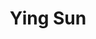 ---
# Display name
title: Ying Sun

# Full Name (for SEO)
first_name: Ying
last_name: Sun

# Is this the primary user of the site?
superuser: true

# Role/position
# 这里写当前学历，入学年份和联合指导导师
# 例如：
# role: Ph.D. student '23
# role: Ph.D. student '23, co-supervised by Prof. [Hui Xiong](https://facultyprofiles.hkust-gz.edu.cn/faculty-personal-page/XIONG-Hui/xionghui)
role: Assistant Professor

# Organizations/Affiliations
organizations:
  - name: AI Thrust, HKUST(GZ)
    url: https://ait.hkust-gz.edu.cn/

interests:
  - Explainable Artificial Intelligence
  - AI for Science/Social Science
  - Data Mining

education:
  courses:
    # 这里不用写在读学历
    - course: Ph.D. in Computer Science
      institution: Institute of Computing Technology, Chinese Academy of Sciences
    - course: B.Eng. in Software Engineering
      institution: Beijing Institute of Technology

# Social/Academic Networking
# form "mailto:your-email@example.com" or "#contact" for contact widget.
# 这部分选填，如果不写，请在 link: 后面留空
social:
  - icon: home
    icon_pack: fas
    link: https://sunyinggilly.github.io/
  - icon: envelope
    icon_pack: fas
    link: mailto:yings@hkust-gz.edu.cn
  - icon: github
    icon_pack: fab
    link: https://github.com/sunyinggilly
  - icon: google-scholar
    icon_pack: ai
    link: https://scholar.google.com/citations?user=A9L70nUAAAAJ

# Organizational groups that you belong to (for People widget)
# 可选项： [Faculty, Ph.D. Students, MPhil Students, Research Assistants]
user_groups:
  - Faculty
---